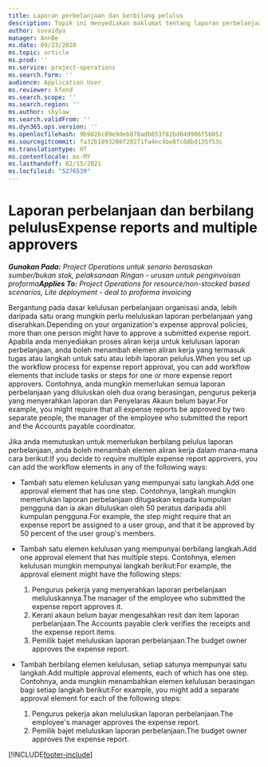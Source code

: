 ```yaml
---
title: Laporan perbelanjaan dan berbilang pelulus
description: Topik ini menyediakan maklumat tentang laporan perbelanjaan yang memerlukan kelulusan oleh lebih daripada satu orang.
author: suvaidya
manager: AnnBe
ms.date: 09/23/2020
ms.topic: article
ms.prod: ''
ms.service: project-operations
ms.search.form: ''
audience: Application User
ms.reviewer: kfend
ms.search.scope: ''
ms.search.region: ''
ms.author: shylaw
ms.search.validFrom: ''
ms.dyn365.ops.version: ''
ms.openlocfilehash: 9b9826c89e9deb870adb053f82bd049906f56052
ms.sourcegitcommit: fa32b1893286f20271fa4ec4be8fc68bd135f53c
ms.translationtype: HT
ms.contentlocale: ms-MY
ms.lasthandoff: 02/15/2021
ms.locfileid: "5276539"
---
```

# <a name="expense-reports-and-multiple-approvers"></a><span data-ttu-id="2abc4-103">Laporan perbelanjaan dan berbilang pelulus</span><span class="sxs-lookup"><span data-stu-id="2abc4-103">Expense reports and multiple approvers</span></span>

<span data-ttu-id="2abc4-104">_**Gunakan Pada:** Project Operations untuk senario berasaskan sumber/bukan stok, pelaksanaan Ringan - urusan untuk penginvoisan proforma_</span><span class="sxs-lookup"><span data-stu-id="2abc4-104">_**Applies To:** Project Operations for resource/non-stocked based scenarios, Lite deployment - deal to proforma invoicing_</span></span>

<span data-ttu-id="2abc4-105">Bergantung pada dasar kelulusan perbelanjaan organisasi anda, lebih daripada satu orang mungkin perlu meluluskan laporan perbelanjaan yang diserahkan.</span><span class="sxs-lookup"><span data-stu-id="2abc4-105">Depending on your organization's expense approval policies, more than one person might have to approve a submitted expense report.</span></span> <span data-ttu-id="2abc4-106">Apabila anda menyediakan proses aliran kerja untuk kelulusan laporan perbelanjaan, anda boleh menambah elemen aliran kerja yang termasuk tugas atau langkah untuk satu atau lebih laporan pelulus.</span><span class="sxs-lookup"><span data-stu-id="2abc4-106">When you set up the workflow process for expense report approval, you can add workflow elements that include tasks or steps for one or more expense report approvers.</span></span> <span data-ttu-id="2abc4-107">Contohnya, anda mungkin memerlukan semua laporan perbelanjaan yang diluluskan oleh dua orang berasingan, pengurus pekerja yang menyerahkan laporan dan Penyelaras Akaun belum bayar.</span><span class="sxs-lookup"><span data-stu-id="2abc4-107">For example, you might require that all expense reports be approved by two separate people, the manager of the employee who submitted the report and the Accounts payable coordinator.</span></span>

<span data-ttu-id="2abc4-108">Jika anda memutuskan untuk memerlukan berbilang pelulus laporan perbelanjaan, anda boleh menambah elemen aliran kerja dalam mana-mana cara berikut:</span><span class="sxs-lookup"><span data-stu-id="2abc4-108">If you decide to require multiple expense report approvers, you can add the workflow elements in any of the following ways:</span></span>

- <span data-ttu-id="2abc4-109">Tambah satu elemen kelulusan yang mempunyai satu langkah.</span><span class="sxs-lookup"><span data-stu-id="2abc4-109">Add one approval element that has one step.</span></span> <span data-ttu-id="2abc4-110">Contohnya, langkah mungkin memerlukan laporan perbelanjaan ditugaskan kepada kumpulan pengguna dan ia akan diluluskan oleh 50 peratus daripada ahli kumpulan pengguna.</span><span class="sxs-lookup"><span data-stu-id="2abc4-110">For example, the step might require that an expense report be assigned to a user group, and that it be approved by 50 percent of the user group's members.</span></span>
- <span data-ttu-id="2abc4-111">Tambah satu elemen kelulusan yang mempunyai berbilang langkah.</span><span class="sxs-lookup"><span data-stu-id="2abc4-111">Add one approval element that has multiple steps.</span></span> <span data-ttu-id="2abc4-112">Contohnya, elemen kelulusan mungkin mempunyai langkah berikut:</span><span class="sxs-lookup"><span data-stu-id="2abc4-112">For example, the approval element might have the following steps:</span></span>

    1. <span data-ttu-id="2abc4-113">Pengurus pekerja yang menyerahkan laporan perbelanjaan meluluskannya.</span><span class="sxs-lookup"><span data-stu-id="2abc4-113">The manager of the employee who submitted the expense report approves it.</span></span>
    2. <span data-ttu-id="2abc4-114">Kerani akaun belum bayar mengesahkan resit dan item laporan perbelanjaan.</span><span class="sxs-lookup"><span data-stu-id="2abc4-114">The Accounts payable clerk verifies the receipts and the expense report items.</span></span>
    3. <span data-ttu-id="2abc4-115">Pemilik bajet meluluskan laporan perbelanjaan.</span><span class="sxs-lookup"><span data-stu-id="2abc4-115">The budget owner approves the expense report.</span></span>

- <span data-ttu-id="2abc4-116">Tambah berbilang elemen kelulusan, setiap satunya mempunyai satu langkah.</span><span class="sxs-lookup"><span data-stu-id="2abc4-116">Add multiple approval elements, each of which has one step.</span></span> <span data-ttu-id="2abc4-117">Contohnya, anda mungkin menambahkan elemen kelulusan berasingan bagi setiap langkah berikut:</span><span class="sxs-lookup"><span data-stu-id="2abc4-117">For example, you might add a separate approval element for each of the following steps:</span></span>

    1. <span data-ttu-id="2abc4-118">Pengurus pekerja akan meluluskan laporan perbelanjaan.</span><span class="sxs-lookup"><span data-stu-id="2abc4-118">The employee's manager approves the expense report.</span></span>
    2. <span data-ttu-id="2abc4-119">Pemilik bajet meluluskan laporan perbelanjaan.</span><span class="sxs-lookup"><span data-stu-id="2abc4-119">The budget owner approves the expense report.</span></span>


[!INCLUDE[footer-include](../includes/footer-banner.md)]